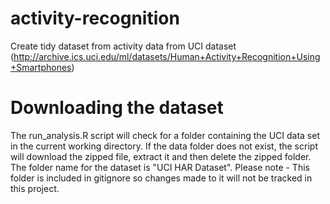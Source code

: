 # activity-recognition
Create tidy dataset from activity data from UCI dataset (http://archive.ics.uci.edu/ml/datasets/Human+Activity+Recognition+Using+Smartphones)

# Downloading the dataset
The run_analysis.R script will check for a folder containing the UCI data set in the current working directory. If the data folder does not exist, the script will download the zipped file, extract it and then delete the zipped folder.
The folder name for the dataset is "UCI HAR Dataset". 
Please note - This folder is included in gitignore so changes made to it will not be tracked in this project.
